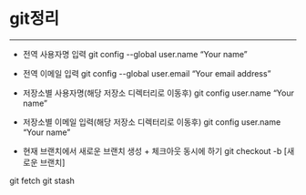 # git정리

___

- 전역 사용자명 입력
git config --global user.name “Your name”

- 전역 이메일 입력
git config --global user.email “Your email address”

- 저장소별 사용자명(해당 저장소 디렉터리로 이동후)
git config user.name “Your name”

- 저장소별 이메일 입력(해당 저장소 디렉터리로 이동후)
git config user.name “Your name”

- 현재 브랜치에서 새로운 브랜치 생성 + 체크아웃 동시에 하기
git checkout -b [새로운 브랜치]


git fetch
git stash